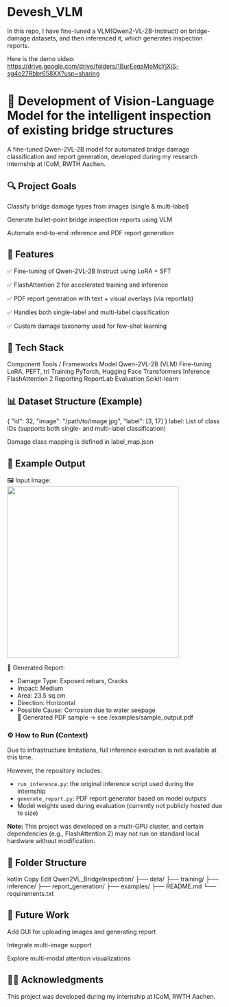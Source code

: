 # Devesh_VLM
In this repo, I have fine-tuned a VLM(Qwen2-VL-2B-Instruct) on bridge-damage datasets, and then inferenced it, which generates inspection reports. 

Here is the demo video: https://drive.google.com/drive/folders/1BurEeqaMoMcYjXjS-sg4o27Rbbr658XX?usp=sharing

# 🧠 Development of Vision-Language Model for the intelligent inspection of existing bridge structures
A fine-tuned Qwen-2VL-2B model for automated bridge damage classification and report generation, developed during my research internship at ICoM, RWTH Aachen.

## 🔍 Project Goals
Classify bridge damage types from images (single & multi-label)

Generate bullet-point bridge inspection reports using VLM

Automate end-to-end inference and PDF report generation

## 🚀 Features
✅ Fine-tuning of Qwen-2VL-2B Instruct using LoRA + SFT

✅ FlashAttention 2 for accelerated training and inference

✅ PDF report generation with text + visual overlays (via reportlab)

✅ Handles both single-label and multi-label classification

✅ Custom damage taxonomy used for few-shot learning

## 🧰 Tech Stack
Component	Tools / Frameworks
Model	Qwen-2VL-2B (VLM)
Fine-tuning	LoRA, PEFT, trl
Training	PyTorch, Hugging Face Transformers
Inference	FlashAttention 2
Reporting	ReportLab
Evaluation	Scikit-learn

## 📊 Dataset Structure (Example)
{
  "id": 32,
  "image": "/path/to/image.jpg",
  "label": [3, 17]
}
label: List of class IDs (supports both single- and multi-label classification)

Damage class mapping is defined in label_map.json

## 🧪 Example Output
🖼️ Input Image:
<img src="examples/sample_input.jpg" width="400"/>

📝 Generated Report:


- Damage Type: Exposed rebars, Cracks  
- Impact: Medium  
- Area: 23.5 sq.cm  
- Direction: Horizontal  
- Possible Cause: Corrosion due to water seepage  
📄 Generated PDF sample → see /examples/sample_output.pdf

### ⚙️ How to Run (Context)

Due to infrastructure limitations, full inference execution is not available at this time.

However, the repository includes:
- `run_inference.py`: the original inference script used during the internship
- `generate_report.py`: PDF report generator based on model outputs
- Model weights used during evaluation (currently not publicly hosted due to size)

**Note:** This project was developed on a multi-GPU cluster, and certain dependencies (e.g., FlashAttention 2) may not run on standard local hardware without modification.

## 📁 Folder Structure
kotlin
Copy
Edit
Qwen2VL_BridgeInspection/
├── data/
├── training/
├── inference/
├── report_generation/
├── examples/
├── README.md
└── requirements.txt
## 📌 Future Work
Add GUI for uploading images and generating report

Integrate multi-image support

Explore multi-modal attention visualizations

## 🧑‍🔬 Acknowledgments
This project was developed during my internship at ICoM, RWTH Aachen.


